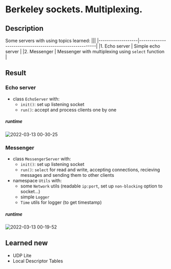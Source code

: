 # Berkeley sockets. Multiplexing.
## Description

Some servers with using topics learned:
|||
|-------------------|---------------------------------------------------------|
|1. Echo server     | Simple echo server                                      |
|2. Messenger       | Messenger with multiplexing using `select` function     |


## Result

### Echo server

* class `EchoServer` with:
  * `init()`: set up listening socket
  * `run()`: accept and process clients one by one

##### runtime

![2022-03-13 00-30-25](https://user-images.githubusercontent.com/44144647/158035723-bafde29d-fc37-4f3a-b22a-b11a6648350d.gif)



### Messenger

* class `MessengerServer` with:
  * `init()`: set up listening socket
  * `run()`: `select` for read and write, accepting connections, recieving messages and sending them to other clients
* namespace `Utils` with:
  * some `Network` utils (readable `ip:port`, set up `non-blocking` option to socket...)
  * simple `Logger`
  * `Time` utils for logger (to get timestamp)


##### runtime

![2022-03-13 00-19-52](https://user-images.githubusercontent.com/44144647/158035711-34c09e25-1d49-4453-b006-ec3857ed43a3.gif)



## Learned new
* UDP Lite
* Local Descriptor Tables
